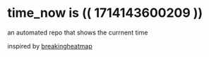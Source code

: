 # time_now is (( 1714143600209 ))

an automated repo that shows the currnent time

inspired by [breakingheatmap](https://github.com/breakingheatmap/breakingheatmap)
